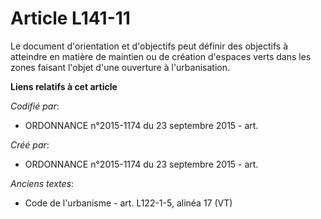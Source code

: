 # Article L141-11

Le document d'orientation et d'objectifs peut définir des objectifs à atteindre en matière de maintien ou de création
d'espaces verts dans les zones faisant l'objet d'une ouverture à l'urbanisation.

**Liens relatifs à cet article**

_Codifié par_:

  - ORDONNANCE n°2015-1174 du 23 septembre 2015 - art.

_Créé par_:

  - ORDONNANCE n°2015-1174 du 23 septembre 2015 - art.

_Anciens textes_:

  - Code de l'urbanisme - art. L122-1-5, alinéa 17 (VT)

